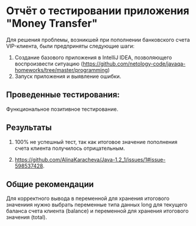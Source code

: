 # Отчёт о тестировании приложения "Money Transfer"

Для решения проблемы, возникшей при пополнении банковского счета VIP-клиента, были предприняты следующие шаги:
1. Создание базового приложения в IntelliJ IDEA, позволяющего воспроизвести ситуацию (https://github.com/netology-code/javaqa-homeworks/tree/master/programming)
2. Запуск приложения и выявление ошибки.



## Проведенные тестирования:

Функциональное позитивное тестирование.


## Результаты

1. 100% не успешный тест, так как итоговое значение пополнения счета клиента получилось отрицательным. 

2. https://github.com/AlinaKaracheva/Java-1.2_1/issues/1#issue-598537428.


## Общие рекомендации

Для корректного вывода в переменной для хранения итогового значениия нужно выбрать переменные типа данных long для текущего баланса счета клиента (balance) и переменной для хранения итогового значения (total).